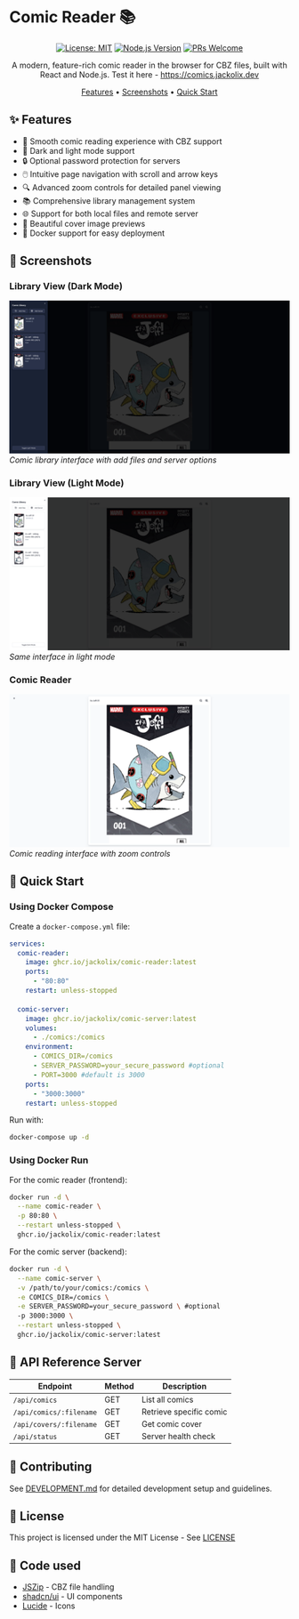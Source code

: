 # Comic Reader 📚

<div align="center">

[![License: MIT](https://img.shields.io/badge/License-MIT-yellow.svg)](https://opensource.org/licenses/MIT)
[![Node.js Version](https://img.shields.io/badge/node-%3E%3D18.0.0-brightgreen)](https://nodejs.org/)
[![PRs Welcome](https://img.shields.io/badge/PRs-welcome-brightgreen.svg)](http://makeapullrequest.com)

A modern, feature-rich comic reader in the browser for CBZ files, built with React and Node.js.
Test it here - https://comics.jackolix.dev

[Features](#-features) •
[Screenshots](#-screenshots) •
[Quick Start](#-quick-start)

</div>

## ✨ Features

- 📖 Smooth comic reading experience with CBZ support
- 🌙 Dark and light mode support
- 🔒 Optional password protection for servers
- 🖱️ Intuitive page navigation with scroll and arrow keys
- 🔍 Advanced zoom controls for detailed panel viewing
- 📚 Comprehensive library management system
- 🌐 Support for both local files and remote server
- 🎨 Beautiful cover image previews
- 🐳 Docker support for easy deployment

## 📸 Screenshots

### Library View (Dark Mode)
![Library View Dark Mode](docs/images/library-dark.png)
*Comic library interface with add files and server options*

### Library View (Light Mode)
![Library View Light Mode](docs/images/library-light.png)
*Same interface in light mode*

### Comic Reader
![Comic Reader Interface](docs/images/reader.png)
*Comic reading interface with zoom controls*

## 🚀 Quick Start

### Using Docker Compose

Create a `docker-compose.yml` file:

```yaml
services:
  comic-reader:
    image: ghcr.io/jackolix/comic-reader:latest
    ports:
      - "80:80"
    restart: unless-stopped

  comic-server:
    image: ghcr.io/jackolix/comic-server:latest
    volumes:
      - ./comics:/comics
    environment:
      - COMICS_DIR=/comics
      - SERVER_PASSWORD=your_secure_password #optional
      - PORT=3000 #default is 3000
    ports:
      - "3000:3000"
    restart: unless-stopped
```

Run with:
```bash
docker-compose up -d
```

### Using Docker Run

For the comic reader (frontend):
```bash
docker run -d \
  --name comic-reader \
  -p 80:80 \
  --restart unless-stopped \
  ghcr.io/jackolix/comic-reader:latest
```

For the comic server (backend):
```bash
docker run -d \
  --name comic-server \
  -v /path/to/your/comics:/comics \
  -e COMICS_DIR=/comics \
  -e SERVER_PASSWORD=your_secure_password \ #optional
  -p 3000:3000 \
  --restart unless-stopped \
  ghcr.io/jackolix/comic-server:latest
```

## 🔌 API Reference Server

| Endpoint | Method | Description |
|----------|--------|-------------|
| `/api/comics` | GET | List all comics |
| `/api/comics/:filename` | GET | Retrieve specific comic |
| `/api/covers/:filename` | GET | Get comic cover |
| `/api/status` | GET | Server health check |

## 🤝 Contributing

See [DEVELOPMENT.md](docs/DEVELOPMENT.md) for detailed development setup and guidelines.

## 📄 License

This project is licensed under the MIT License - See [LICENSE](LICENSE)

## 🙏 Code used

- [JSZip](https://stuk.github.io/jszip/) - CBZ file handling
- [shadcn/ui](https://ui.shadcn.com/) - UI components
- [Lucide](https://lucide.dev/) - Icons